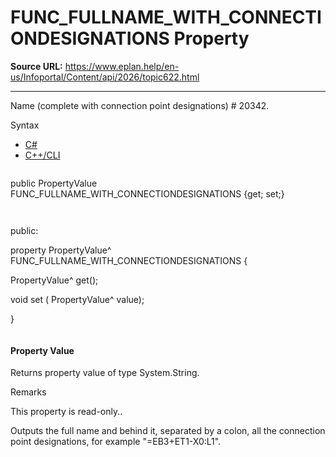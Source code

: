 # FUNC_FULLNAME_WITH_CONNECTIONDESIGNATIONS Property

**Source URL:** https://www.eplan.help/en-us/Infoportal/Content/api/2026/topic622.html

---

Name (complete with connection point designations) # 20342.

Syntax

- [C#](#i-syntax-CS)
- [C++/CLI](#i-syntax-CPP2005)

```
```
public PropertyValue FUNC_FULLNAME_WITH_CONNECTIONDESIGNATIONS {get; set;}
```
```

```
```
public:

property PropertyValue^ FUNC_FULLNAME_WITH_CONNECTIONDESIGNATIONS {

   PropertyValue^ get();

   void set (    PropertyValue^ value);

}
```
```

#### Property Value

Returns property value of type System.String.

Remarks

This property is read-only..

Outputs the full name and behind it, separated by a colon, all the connection point designations, for example "=EB3+ET1-X0:L1".
